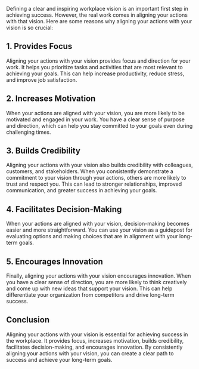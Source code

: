 
Defining a clear and inspiring workplace vision is an important first step in achieving success. However, the real work comes in aligning your actions with that vision. Here are some reasons why aligning your actions with your vision is so crucial:

## 1. Provides Focus

Aligning your actions with your vision provides focus and direction for your work. It helps you prioritize tasks and activities that are most relevant to achieving your goals. This can help increase productivity, reduce stress, and improve job satisfaction.

## 2. Increases Motivation

When your actions are aligned with your vision, you are more likely to be motivated and engaged in your work. You have a clear sense of purpose and direction, which can help you stay committed to your goals even during challenging times.

## 3. Builds Credibility

Aligning your actions with your vision also builds credibility with colleagues, customers, and stakeholders. When you consistently demonstrate a commitment to your vision through your actions, others are more likely to trust and respect you. This can lead to stronger relationships, improved communication, and greater success in achieving your goals.

## 4. Facilitates Decision-Making

When your actions are aligned with your vision, decision-making becomes easier and more straightforward. You can use your vision as a guidepost for evaluating options and making choices that are in alignment with your long-term goals.

## 5. Encourages Innovation

Finally, aligning your actions with your vision encourages innovation. When you have a clear sense of direction, you are more likely to think creatively and come up with new ideas that support your vision. This can help differentiate your organization from competitors and drive long-term success.

Conclusion
----------

Aligning your actions with your vision is essential for achieving success in the workplace. It provides focus, increases motivation, builds credibility, facilitates decision-making, and encourages innovation. By consistently aligning your actions with your vision, you can create a clear path to success and achieve your long-term goals.
